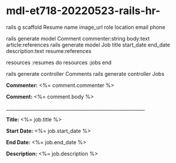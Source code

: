 # mdl-et718-20220523-rails-hr-


rails g scaffold Resume name image_url role location email phone




rails generate model Comment commenter:string body:text article:references
rails generate model Job title start_date end_date description:text resume:references



resources :resumes do
  resources :jobs
end


rails generate controller Comments
rails generate controller Jobs


<p>
  <strong>Commenter:</strong>
  <%= comment.commenter %>
</p>
 
<p>
  <strong>Comment:</strong>
  <%= comment.body %>
</p>
___________________________________________________________
<p>
  <strong>Title:</strong>
  <%= job.title %>
</p>

<p>
  <strong>Start Date:</strong>
  <%= job.start_date %>
</p>

<p>
  <strong>End Date:</strong>
  <%= job.end_date %>
</p>

<p>
  <strong>Description:</strong>
  <%= job.description %>
</p>


 
